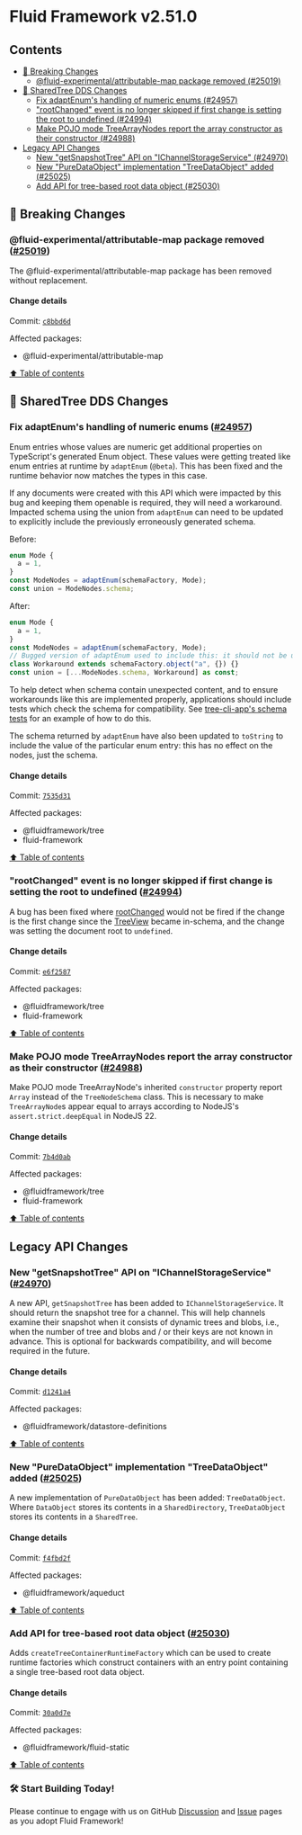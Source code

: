 <!-- THIS IS AN AUTOGENERATED FILE. DO NOT EDIT THIS FILE DIRECTLY. -->

# Fluid Framework v2.51.0

## Contents

- [🚨 Breaking Changes](#-breaking-changes)
  - [@fluid-experimental/attributable-map package removed (#25019)](#fluid-experimentalattributable-map-package-removed-25019)
- [🌳 SharedTree DDS Changes](#-sharedtree-dds-changes)
  - [Fix adaptEnum's handling of numeric enums (#24957)](#fix-adaptenums-handling-of-numeric-enums-24957)
  - ["rootChanged" event is no longer skipped if first change is setting the root to undefined (#24994)](#rootchanged-event-is-no-longer-skipped-if-first-change-is-setting-the-root-to-undefined-24994)
  - [Make POJO mode TreeArrayNodes report the array constructor as their constructor (#24988)](#make-pojo-mode-treearraynodes-report-the-array-constructor-as-their-constructor-24988)
- [Legacy API Changes](#legacy-api-changes)
  - [New "getSnapshotTree" API on "IChannelStorageService" (#24970)](#new-getsnapshottree-api-on-ichannelstorageservice-24970)
  - [New "PureDataObject" implementation "TreeDataObject" added (#25025)](#new-puredataobject-implementation-treedataobject-added-25025)
  - [Add API for tree-based root data object (#25030)](#add-api-for-tree-based-root-data-object-25030)

## 🚨 Breaking Changes

### @fluid-experimental/attributable-map package removed ([#25019](https://github.com/microsoft/FluidFramework/issues/25019))

The @fluid-experimental/attributable-map package has been removed without replacement.

#### Change details

Commit: [`c8bbd6d`](https://github.com/microsoft/FluidFramework/commit/c8bbd6d6ecc9b0e9a92710e2a0ce7103ffd57c8b)

Affected packages:

- @fluid-experimental/attributable-map

[⬆️ Table of contents](#contents)

## 🌳 SharedTree DDS Changes

### Fix adaptEnum's handling of numeric enums ([#24957](https://github.com/microsoft/FluidFramework/issues/24957))

Enum entries whose values are numeric get additional properties on TypeScript's generated Enum object. These values were getting treated like enum entries at runtime by `adaptEnum` (`@beta`). This has been fixed and the runtime behavior now matches the types in this case.

If any documents were created with this API which were impacted by this bug and keeping them openable is required, they will need a workaround. Impacted schema using the union from `adaptEnum` can need to be updated to explicitly include the previously erroneously generated schema.

Before:

```typescript
enum Mode {
  a = 1,
}
const ModeNodes = adaptEnum(schemaFactory, Mode);
const union = ModeNodes.schema;
```

After:

```typescript
enum Mode {
  a = 1,
}
const ModeNodes = adaptEnum(schemaFactory, Mode);
// Bugged version of adaptEnum used to include this: it should not be used but must be included in the schema for legacy document compatibility.
class Workaround extends schemaFactory.object("a", {}) {}
const union = [...ModeNodes.schema, Workaround] as const;
```

To help detect when schema contain unexpected content, and to ensure workarounds like this are implemented properly, applications should include tests which check the schema for compatibility. See [tree-cli-app's schema tests](https://github.com/microsoft/FluidFramework/blob/main/examples/apps/tree-cli-app/src/test/schema.spec.ts) for an example of how to do this.

The schema returned by `adaptEnum` have also been updated to `toString` to include the value of the particular enum entry: this has no effect on the nodes, just the schema.

#### Change details

Commit: [`7535d31`](https://github.com/microsoft/FluidFramework/commit/7535d31fa61a535bf58bb88fc597e6e4f64c5b23)

Affected packages:

- @fluidframework/tree
- fluid-framework

[⬆️ Table of contents](#contents)

### "rootChanged" event is no longer skipped if first change is setting the root to undefined ([#24994](https://github.com/microsoft/FluidFramework/issues/24994))

A bug has been fixed where [rootChanged](https://fluidframework.com/docs/api/fluid-framework/treeviewevents-interface#rootchanged-methodsignature) would not be fired if the change is the first change since the [TreeView](https://fluidframework.com/docs/api/fluid-framework/treeview-interface) became in-schema, and the change was setting the document root to `undefined`.

#### Change details

Commit: [`e6f2587`](https://github.com/microsoft/FluidFramework/commit/e6f258757947b72b6a9d19c79f5717eccd44452b)

Affected packages:

- @fluidframework/tree
- fluid-framework

[⬆️ Table of contents](#contents)

### Make POJO mode TreeArrayNodes report the array constructor as their constructor ([#24988](https://github.com/microsoft/FluidFramework/issues/24988))

Make POJO mode TreeArrayNode's inherited `constructor` property report `Array` instead of the `TreeNodeSchema` class. This is necessary to make `TreeArrayNode`s appear equal to arrays according to NodeJS's `assert.strict.deepEqual` in NodeJS 22.

#### Change details

Commit: [`7b4d0ab`](https://github.com/microsoft/FluidFramework/commit/7b4d0abe90f50075bb06ef73ceceff2529ef78f5)

Affected packages:

- @fluidframework/tree
- fluid-framework

[⬆️ Table of contents](#contents)

## Legacy API Changes

### New "getSnapshotTree" API on "IChannelStorageService" ([#24970](https://github.com/microsoft/FluidFramework/issues/24970))

A new API, `getSnapshotTree` has been added to `IChannelStorageService`. It should return the snapshot tree for a channel. This will help channels examine their snapshot when it consists of dynamic trees and blobs, i.e., when the number of tree and blobs and / or their keys are not known in advance. This is optional for backwards compatibility, and will become required in the future.

#### Change details

Commit: [`d1241a4`](https://github.com/microsoft/FluidFramework/commit/d1241a4ef19fa9bbfccc1afc68e6ef13effcb5d9)

Affected packages:

- @fluidframework/datastore-definitions

[⬆️ Table of contents](#contents)

### New "PureDataObject" implementation "TreeDataObject" added ([#25025](https://github.com/microsoft/FluidFramework/issues/25025))

A new implementation of `PureDataObject` has been added: `TreeDataObject`. Where `DataObject` stores its contents in a `SharedDirectory`, `TreeDataObject` stores its contents in a `SharedTree`.

#### Change details

Commit: [`f4fbd2f`](https://github.com/microsoft/FluidFramework/commit/f4fbd2f582c22e0b6fd06986b9b5dbb6b73396a4)

Affected packages:

- @fluidframework/aqueduct

[⬆️ Table of contents](#contents)

### Add API for tree-based root data object ([#25030](https://github.com/microsoft/FluidFramework/issues/25030))

Adds `createTreeContainerRuntimeFactory` which can be used to create runtime factories which construct containers with an entry point containing a single tree-based root data object.

#### Change details

Commit: [`30a0d7e`](https://github.com/microsoft/FluidFramework/commit/30a0d7ef7b6678e5a5aef45bcebcd5c98471a389)

Affected packages:

- @fluidframework/fluid-static

[⬆️ Table of contents](#contents)

### 🛠️ Start Building Today!

Please continue to engage with us on GitHub [Discussion](https://github.com/microsoft/FluidFramework/discussions) and [Issue](https://github.com/microsoft/FluidFramework/issues) pages as you adopt Fluid Framework!
